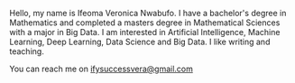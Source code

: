 Hello, my name is Ifeoma Veronica Nwabufo. I have a bachelor's degree in Mathematics and completed a masters degree in Mathematical Sciences with a major in Big Data. I am interested in Artificial Intelligence, Machine Learning, Deep Learning, Data Science and Big Data. I like writing and teaching. 

You can reach me on ifysuccessvera@gmail.com

<!---
Success-Vera/Success-Vera is a ✨ special ✨ repository because its `README.md` (this file) appears on your GitHub profile.
You can click the Preview link to take a look at your changes.
--->
